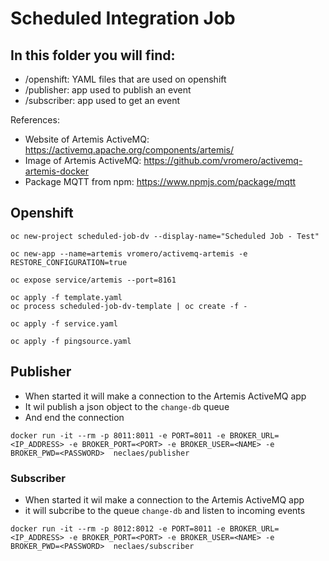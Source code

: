 # Scheduled Integration Job

## In this folder you will find:
* /openshift: YAML files that are used on openshift
* /publisher: app used to publish an event
* /subscriber: app used to get an event

References:
* Website of Artemis ActiveMQ: https://activemq.apache.org/components/artemis/
* Image of Artemis ActiveMQ: https://github.com/vromero/activemq-artemis-docker
* Package MQTT from npm: https://www.npmjs.com/package/mqtt

## Openshift
```
oc new-project scheduled-job-dv --display-name="Scheduled Job - Test"

oc new-app --name=artemis vromero/activemq-artemis -e RESTORE_CONFIGURATION=true

oc expose service/artemis --port=8161

oc apply -f template.yaml
oc process scheduled-job-dv-template | oc create -f -

oc apply -f service.yaml

oc apply -f pingsource.yaml

```

## Publisher
* When started it will make a connection to the Artemis ActiveMQ app
* It wil publish a json object to the `change-db` queue
* And end the connection

```
docker run -it --rm -p 8011:8011 -e PORT=8011 -e BROKER_URL=<IP_ADDRESS> -e BROKER_PORT=<PORT> -e BROKER_USER=<NAME> -e BROKER_PWD=<PASSWORD>  neclaes/publisher

```

### Subscriber
* When started it wil make a connection to the Artemis ActiveMQ app
* it will subcribe to the queue `change-db` and listen to incoming events

```
docker run -it --rm -p 8012:8012 -e PORT=8011 -e BROKER_URL=<IP_ADDRESS> -e BROKER_PORT=<PORT> -e BROKER_USER=<NAME> -e BROKER_PWD=<PASSWORD>  neclaes/subscriber

```